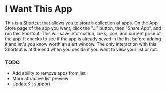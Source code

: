 # I Want This App
This is a Shortcut that allows you to store a collection of apps. On the App Store page of the app you want, click the "..." button, then "Share App", and run this Shortcut. This will save information, links, icon, and current price of the app. It checks to see if the app is already saved in the list before adding it and let's you know worth an alert window. The only interaction with this Shortcut is at the end when you decide if you want to view your list or not.

### TODO
- Add ability to remove apps from list 
- More attractive list preview 
- UpdateKit support